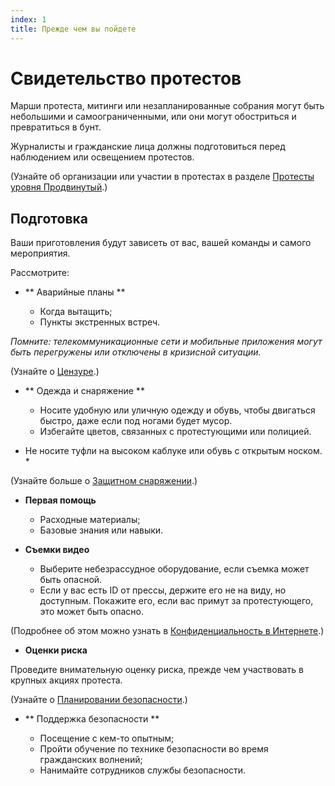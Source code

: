 ```yaml
---
index: 1
title: Прежде чем вы пойдете
---
```

# Свидетельство протестов

Марши протеста, митинги или незапланированные собрания могут быть небольшими и самоограниченными, или они могут обостриться и превратиться в бунт.

Журналисты и гражданские лица должны подготовиться перед наблюдением или освещением протестов.

(Узнайте об организации или участии в протестах в разделе [Протесты уровня Продвинутый](umbrella://work/protests/advanced).)

## Подготовка

Ваши приготовления будут зависеть от вас, вашей команды и самого мероприятия.

Рассмотрите:

*   ** Аварийные планы **

    *   Когда вытащить;
    *   Пункты экстренных встреч.

_Помните: телекоммуникационные сети и мобильные приложения могут быть перегружены или отключены в кризисной ситуации._

(Узнайте о [Цензуре](umbrella://communications/censorship/beginner).)

*   ** Одежда и снаряжение **

    *   Носите удобную или уличную одежду и обувь, чтобы двигаться быстро, даже если под ногами будет мусор.
    *   Избегайте цветов, связанных с протестующими или полицией.

* Не носите туфли на высоком каблуке или обувь с открытым носком. *

(Узнайте больше о [Защитном снаряжении](umbrella://travel/protective-equipment).)

*   **Первая помощь**

    *   Расходные материалы;
    *   Базовые знания или навыки.

*   **Съемки видео**

    *   Выберите небезрассудное оборудование, если съемка может быть опасной.
    *   Если у вас есть ID от прессы, держите его не на виду, но доступным. Покажите его, если вас примут за протестующего, это может быть опасно.

(Подробнее об этом можно узнать в [Конфиденциальность в Интернете](umbrella://communications/online-privacy/beginner).)

*   **Оценки риска**

Проведите внимательную оценку риска, прежде чем участвовать в крупных акциях протеста.

(Узнайте о [Планировании безопасности](umbrella://assess-your-risk/security-planning).)

*   ** Поддержка безопасности **

    *   Посещение с кем-то опытным;
    *   Пройти обучение по технике безопасности во время гражданских волнений;
    *   Нанимайте сотрудников службы безопасности.